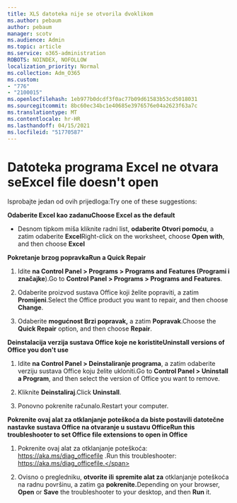 ```yaml
---
title: XLS datoteka nije se otvorila dvoklikom
ms.author: pebaum
author: pebaum
manager: scotv
ms.audience: Admin
ms.topic: article
ms.service: o365-administration
ROBOTS: NOINDEX, NOFOLLOW
localization_priority: Normal
ms.collection: Adm_O365
ms.custom:
- "776"
- "2100015"
ms.openlocfilehash: 1eb977b0dcdf3f0ac77b09d61583b53cd5018031
ms.sourcegitcommit: 8bc60ec34bc1e40685e3976576e04a2623f63a7c
ms.translationtype: MT
ms.contentlocale: hr-HR
ms.lasthandoff: 04/15/2021
ms.locfileid: "51770587"
---
```

# <a name="excel-file-doesnt-open"></a><span data-ttu-id="ec662-102">Datoteka programa Excel ne otvara se</span><span class="sxs-lookup"><span data-stu-id="ec662-102">Excel file doesn't open</span></span>

<span data-ttu-id="ec662-103">Isprobajte jedan od ovih prijedloga:</span><span class="sxs-lookup"><span data-stu-id="ec662-103">Try one of these suggestions:</span></span>

<span data-ttu-id="ec662-104">**Odaberite Excel kao zadanu**</span><span class="sxs-lookup"><span data-stu-id="ec662-104">**Choose Excel as the default**</span></span>

* <span data-ttu-id="ec662-105">Desnom tipkom miša kliknite radni list, **odaberite Otvori pomoću**, a zatim odaberite **Excel**</span><span class="sxs-lookup"><span data-stu-id="ec662-105">Right-click on the worksheet, choose **Open with**, and then choose **Excel**</span></span>

<span data-ttu-id="ec662-106">**Pokretanje brzog popravka**</span><span class="sxs-lookup"><span data-stu-id="ec662-106">**Run a Quick Repair**</span></span>

1. <span data-ttu-id="ec662-107">Idite **na Control Panel > Programs > Programs and Features (Programi i značajke**).</span><span class="sxs-lookup"><span data-stu-id="ec662-107">Go to **Control Panel > Programs > Programs and Features**.</span></span>

2. <span data-ttu-id="ec662-108">Odaberite proizvod sustava Office koji želite popraviti, a zatim **Promijeni**.</span><span class="sxs-lookup"><span data-stu-id="ec662-108">Select the Office product you want to repair, and then choose **Change**.</span></span>

3. <span data-ttu-id="ec662-109">Odaberite **mogućnost Brzi popravak,** a zatim **Popravak**.</span><span class="sxs-lookup"><span data-stu-id="ec662-109">Choose the **Quick Repair** option, and then choose **Repair**.</span></span>

<span data-ttu-id="ec662-110">**Deinstalacija verzija sustava Office koje ne koristite**</span><span class="sxs-lookup"><span data-stu-id="ec662-110">**Uninstall versions of Office you don't use**</span></span>

1. <span data-ttu-id="ec662-111">Idite **na Control Panel > Deinstaliranje programa**, a zatim odaberite verziju sustava Office koju želite ukloniti.</span><span class="sxs-lookup"><span data-stu-id="ec662-111">Go to **Control Panel > Uninstall a Program**, and then select the version of Office you want to remove.</span></span>

2. <span data-ttu-id="ec662-112">Kliknite **Deinstaliraj**.</span><span class="sxs-lookup"><span data-stu-id="ec662-112">Click **Uninstall**.</span></span>

3. <span data-ttu-id="ec662-113">Ponovno pokrenite računalo.</span><span class="sxs-lookup"><span data-stu-id="ec662-113">Restart your computer.</span></span>

<span data-ttu-id="ec662-114">**Pokrenite ovaj alat za otklanjanje poteškoća da biste postavili datotečne nastavke sustava Office na otvaranje u sustavu Office**</span><span class="sxs-lookup"><span data-stu-id="ec662-114">**Run this troubleshooter to set Office file extensions to open in Office**</span></span>

1. <span data-ttu-id="ec662-115">Pokrenite ovaj alat za otklanjanje poteškoća: https://aka.ms/diag_officefile .</span><span class="sxs-lookup"><span data-stu-id="ec662-115">Run this troubleshooter: https://aka.ms/diag_officefile.</span></span>

2. <span data-ttu-id="ec662-116">Ovisno o pregledniku, **otvorite ili** **spremite alat za** otklanjanje poteškoća na radnu površinu, a zatim ga **pokrenite.**</span><span class="sxs-lookup"><span data-stu-id="ec662-116">Depending on your browser, **Open** or **Save** the troubleshooter to your desktop, and then **Run** it.</span></span>
